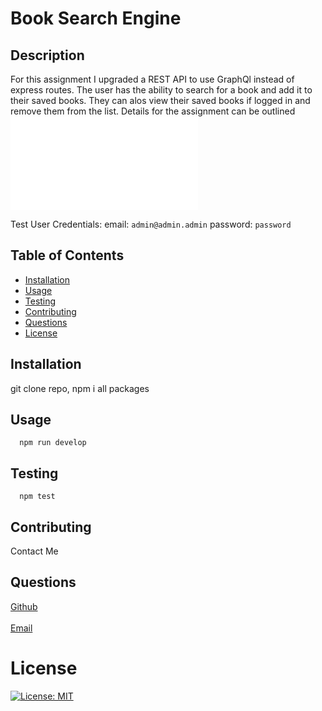 # Book Search Engine
  ## Description
  For this assignment I upgraded a REST API to use GraphQl instead of express routes. The user has the ability to search for a book and add it to their saved books. They can alos view their saved books if logged in and remove them from the list. Details for the assignment can be outlined ![here](AssignmentDetails.md)

  Test User Credentials:
  email: `admin@admin.admin`
  password: `password`
  ## Table of Contents
  - [Installation](#installation)
  - [Usage](#usage)
  - [Testing](#testing)
  - [Contributing](#contributing)
  - [Questions](#questions)
  - [License](#license)
  ## Installation
  git clone repo, npm i all packages
  ## Usage
      npm run develop
  ## Testing
      npm test
  ## Contributing
  Contact Me
  ## Questions
  [Github](https://github.com/delizoderek)
  <br>
  <br>
  [Email](dwdelizo@gmail.com)
  # License
  [![License: MIT](https://img.shields.io/badge/License-MIT-yellow.svg)](https://opensource.org/licenses/MIT)